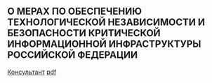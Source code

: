 ## О МЕРАХ ПО ОБЕСПЕЧЕНИЮ ТЕХНОЛОГИЧЕСКОЙ НЕЗАВИСИМОСТИ И БЕЗОПАСНОСТИ КРИТИЧЕСКОЙ ИНФОРМАЦИОННОЙ ИНФРАСТРУКТУРЫ РОССИЙСКОЙ ФЕДЕРАЦИИ


[Консультант](https://mvd.consultant.ru/documents/1057759)
[pdf](УП-166.pdf)